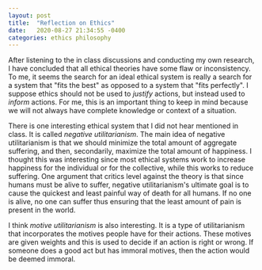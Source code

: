 ```yaml
---
layout: post
title:  "Reflection on Ethics"
date:   2020-08-27 21:34:55 -0400
categories: ethics philosophy
---
```



After listening to the in class discussions and conducting my own research, I have concluded that all ethical theories have some flaw or inconsistency. To me, it seems the search for an ideal ethical system is really a search for a system that "fits the best" as opposed to a system that "fits perfectly". I suppose ethics should not be used to *justify* actions, but instead used to *inform* actions. For me, this is an important thing to keep in mind because we will not always have complete knowledge or context of a situation. 

There is one interesting ethical system that I did not hear mentioned in class. It is called *negative utilitarianism*. The main idea of negative utilitarianism is that we should minimize the total amount of aggregate suffering, and then, secondarily, maximize the total amount of happiness. I thought this was interesting since most ethical systems work to increase happiness for the individual or for the collective, while this works to reduce suffering. One argument that critics level against the theory is that since humans must be alive to suffer, negative utilitarianism's ultimate goal is to cause the quickest and least painful way of death for all humans. If no one is alive, no one can suffer thus ensuring that the least amount of pain is present in the world. 

I think *motive utilitarianism* is also interesting. It is a type of utilitarianism that incorporates the motives people have for their actions. These motives are given weights and this is used to decide if an action is right or wrong. If someone does a good act but has immoral motives, then the action would be deemed immoral.



